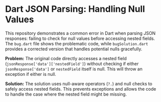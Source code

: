 # Dart JSON Parsing: Handling Null Values

This repository demonstrates a common error in Dart when parsing JSON responses: failing to check for null values before accessing nested fields.  The `bug.dart` file shows the problematic code, while `bugSolution.dart` provides a corrected version that handles potential nulls gracefully.

**Problem:**
The original code directly accesses a nested field (`jsonResponse['data']['nestedField']`) without checking if either `jsonResponse['data']` or `nestedField` itself is null. This will throw an exception if either is null.

**Solution:**
The solution uses null-aware operators (`?.`) and null checks to safely access nested fields. This prevents exceptions and allows the code to handle the case where the nested field might be missing.
